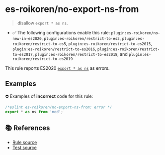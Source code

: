 # es-roikoren/no-export-ns-from
> disallow `export * as ns`.

- ✅ The following configurations enable this rule: `plugin:es-roikoren/no-new-in-es2020`, `plugin:es-roikoren/restrict-to-es3`, `plugin:es-roikoren/restrict-to-es5`, `plugin:es-roikoren/restrict-to-es2015`, `plugin:es-roikoren/restrict-to-es2016`, `plugin:es-roikoren/restrict-to-es2017`, `plugin:es-roikoren/restrict-to-es2018`, and `plugin:es-roikoren/restrict-to-es2019`

This rule reports ES2020 [`export * as ns`](https://github.com/tc39/proposal-export-ns-from) as errors.

## Examples

⛔ Examples of **incorrect** code for this rule:

```js
/*eslint es-roikoren/no-export-ns-from: error */
export * as ns from 'mod';
```

## 📚 References

- [Rule source](https://github.com/roikoren755/eslint-plugin-es/blob/v0.0.2/src/rules/no-export-ns-from.ts)
- [Test source](https://github.com/roikoren755/eslint-plugin-es/blob/v0.0.2/tests/src/rules/no-export-ns-from.ts)
